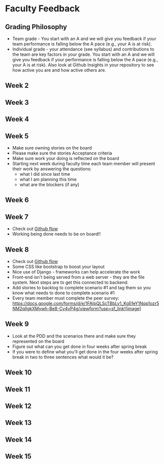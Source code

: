 # Faculty Feedback #

## Grading Philosophy ##
- Team grade - You start with an A and we will give you feedback if your team performance is falling below the A pace (e.g., your A is at risk).
- Individual grade - your attendance (see syllabus) and contributions to the team are key factors in your grade.  You start with an A and we will give you feedback if your performance is falling below the A pace (e.g., your A is at risk).  Also look at Github Insights in your repository to see how active you are and how active others are.

## Week 2 ##

## Week 3 ##

## Week 4 ##

## Week 5 ##
- Make sure owning stories on the board
- Please make sure the stories Acceptance criteria
- Make sure work your doing is reflected on the board
- Starting next week during faculty time each team member will present their work by answering the questions: 
	- what I did since last time
	- what I am planning this time
  - what are the blockers (if any)


## Week 6 ##

## Week 7 ##
- Check out [Github flow](https://docs.github.com/en/get-started/quickstart/github-flow)
- Working being done needs to be on board!!

## Week 8 ##
- Check out [Github flow](https://docs.github.com/en/get-started/quickstart/github-flow) 
- Some CSS like bootstrap to boost your layout
- Nice use of Django - frameworks can help accelerate the work
- Front-end isn't being served from a web server - they are the file system.  Next steps are to get this connected to backend.
- Add stories to backlog to complete scenario #1 and tag them so you know what needs to done to complete scenario #1
- Every team member must complete the peer survey: https://docs.google.com/forms/d/e/1FAIpQLScTBbLv1_KgEfeY1Nqp1ozr5NM2qllgkXMywh-Be8-Cv4vP4g/viewform?usp=sf_link![image]

## Week 9 ##
- Look at the PDD and the scenarios there and make sure they represented on the board 
- Figure out what can you get done in four weeks after spring break
- If you were to define what you'll get done in the  four weeks after spring break in two to three sentences what would it be?

## Week 10 ##

## Week 11 ##

## Week 12 ##

## Week 13 ##

## Week 14 ##

## Week 15 ##
